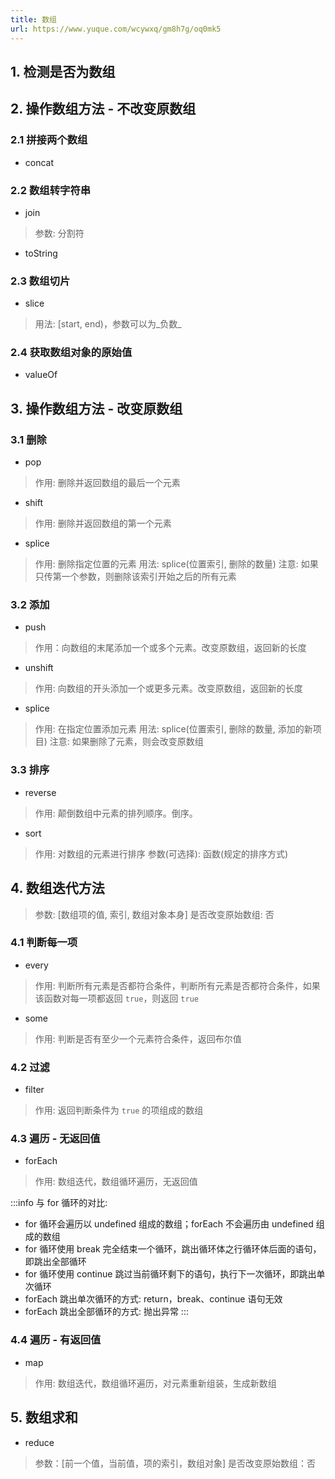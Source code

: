 ```yaml
---
title: 数组
url: https://www.yuque.com/wcywxq/gm8h7g/oq0mk5
---
```


<a name="77f4923a"></a>

## 1. 检测是否为数组

<a name="448eff4e"></a>

## 2. 操作数组方法 - 不改变原数组

<a name="b987a2d6"></a>

### 2.1 拼接两个数组

- concat

<a name="9a40cef6"></a>

### 2.2 数组转字符串

- join

> 参数: 分割符

- toString

<a name="3b8a4bd5"></a>

### 2.3 数组切片

- slice

> 用法: \[start, end)，参数可以为\_负数\_

<a name="afddbd75"></a>

### 2.4 获取数组对象的原始值

- valueOf

<a name="2780a864"></a>

## 3. 操作数组方法 - 改变原数组

<a name="2f4aaddd"></a>

### 3.1 删除

- pop

> 作用: 删除并返回数组的最后一个元素

- shift

> 作用: 删除并返回数组的第一个元素

- splice

> 作用: 删除指定位置的元素
> 用法: splice(位置索引, 删除的数量)
> 注意: 如果只传第一个参数，则删除该索引开始之后的所有元素

<a name="b58c7549"></a>

### 3.2 添加

- push

> 作用：向数组的末尾添加一个或多个元素。改变原数组，返回新的长度

- unshift

> 作用: 向数组的开头添加一个或更多元素。改变原数组，返回新的长度

- splice

> 作用: 在指定位置添加元素
> 用法: splice(位置索引, 删除的数量, 添加的新项目)
> 注意: 如果删除了元素，则会改变原数组

<a name="c360e994"></a>

### 3.3 排序

- reverse

> 作用: 颠倒数组中元素的排列顺序。倒序。

- sort

> 作用: 对数组的元素进行排序
> 参数(可选择): 函数(规定的排序方式)

<a name="3ed99fa4"></a>

## 4. 数组迭代方法

> 参数: \[数组项的值, 索引, 数组对象本身]
> 是否改变原始数组: 否

<a name="9badc39d"></a>

### 4.1 判断每一项

- every

> 作用: 判断所有元素是否都符合条件，判断所有元素是否都符合条件，如果该函数对每一项都返回 `true`，则返回 `true`

- some

> 作用: 判断是否有至少一个元素符合条件，返回布尔值

<a name="bb8472c4"></a>

### 4.2 过滤

- filter

> 作用: 返回判断条件为 `true` 的项组成的数组

<a name="55a27536"></a>

### 4.3 遍历 - 无返回值

- forEach

> 作用: 数组迭代，数组循环遍历，无返回值

:::info
与 for 循环的对比:

- for 循环会遍历以 undefined 组成的数组；forEach 不会遍历由 undefined 组成的数组
- for 循环使用 break 完全结束一个循环，跳出循环体之行循环体后面的语句，即跳出全部循环
- for 循环使用 continue 跳过当前循环剩下的语句，执行下一次循环，即跳出单次循环
- forEach 跳出单次循环的方式: return，break、continue 语句无效
- forEach 跳出全部循环的方式: 抛出异常
  ::: <a name="5dfba8c8"></a>

### 4.4 遍历 - 有返回值

- map

> 作用: 数组迭代，数组循环遍历，对元素重新组装，生成新数组

<a name="f94ef1e0"></a>

## 5. 数组求和

- reduce

> 参数：\[前一个值，当前值，项的索引，数组对象]
> 是否改变原始数组：否
